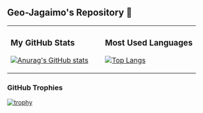 ## Geo-Jagaimo's Repository 🥔

<table>
<tr>
<td width="50%">

### My GitHub Stats
[![Anurag's GitHub stats](https://github-readme-stats.vercel.app/api?username=Geo-Jagaimo&show_icons=true&theme=algolia)](https://github.com/anuraghazra/github-readme-stats)

</td>
<td width="50%">

### Most Used Languages
[![Top Langs](https://github-readme-stats.vercel.app/api/top-langs/?username=Geo-Jagaimo&layout=compact&theme=algolia)](https://github.com/anuraghazra/github-readme-stats)

</td>
</tr>
</table>

### GitHub Trophies

[![trophy](https://github-profile-trophy.vercel.app/?username=Geo-Jagaimo&theme=algolia)](https://github.com/ryo-ma/github-profile-trophy)



<!--
**Geo-Jagaimo/Geo-Jagaimo** is a ✨ _special_ ✨ repository because its `README.md` (this file) appears on your GitHub profile.

Here are some ideas to get you started:

- 🔭 I’m currently working on ...
- 🌱 I’m currently learning ...
- 👯 I’m looking to collaborate on ...
- 🤔 I’m looking for help with ...
- 💬 Ask me about ...
- 📫 How to reach me: ...
- 😄 Pronouns: ...
- ⚡ Fun fact: ...
-->
